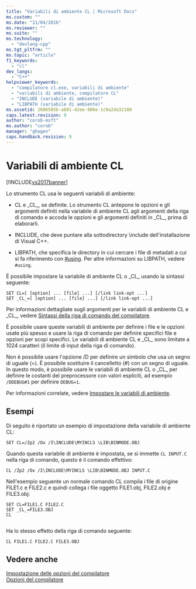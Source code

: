 ```yaml
---
title: "Variabili di ambiente CL | Microsoft Docs"
ms.custom: ""
ms.date: "11/04/2016"
ms.reviewer: ""
ms.suite: ""
ms.technology: 
  - "devlang-cpp"
ms.tgt_pltfrm: ""
ms.topic: "article"
f1_keywords: 
  - "cl"
dev_langs: 
  - "C++"
helpviewer_keywords: 
  - "compilatore cl.exe, variabili di ambiente"
  - "variabili di ambiente, compilatore CL"
  - "INCLUDE (variabile di ambiente)"
  - "LIBPATH (variabile di ambiente)"
ms.assetid: 2606585b-a681-42ee-986e-1c9a2da32108
caps.latest.revision: 9
author: "corob-msft"
ms.author: "corob"
manager: "ghogen"
caps.handback.revision: 9
---
```

# Variabili di ambiente CL
[!INCLUDE[vs2017banner](../../assembler/inline/includes/vs2017banner.md)]

Lo strumento CL usa le seguenti variabili di ambiente:  
  
-   CL e \_CL\_, se definite.  Lo strumento CL antepone le opzioni e gli argomenti definiti nella variabile di ambiente CL agli argomenti della riga di comando e accoda le opzioni e gli argomenti definiti in \_CL\_, prima di elaborarli.  
  
-   INCLUDE, che deve puntare alla sottodirectory \\include dell'installazione di Visual C\+\+.  
  
-   LIBPATH, che specifica le directory in cui cercare i file di metadati a cui si fa riferimento con [\#using](../../preprocessor/hash-using-directive-cpp.md).  Per altre informazioni su LIBPATH, vedere `#using`.  
  
 È possibile impostare la variabile di ambiente CL o \_CL\_ usando la sintassi seguente:  
  
```  
SET CL=[ [option] ... [file] ...] [/link link-opt ...]  
SET _CL_=[ [option] ... [file] ...] [/link link-opt ...]  
```  
  
 Per informazioni dettagliate sugli argomenti per le variabili di ambiente CL e \_CL\_, vedere [Sintassi della riga di comando del compilatore](../../build/reference/compiler-command-line-syntax.md).  
  
 È possibile usare queste variabili di ambiente per definire i file e le opzioni usate più spesso e usare la riga di comando per definire specifici file e opzioni per scopi specifici.  Le variabili di ambiente CL e \_CL\_ sono limitate a 1024 caratteri \(il limite di input della riga di comando\).  
  
 Non è possibile usare l'opzione \/D per definire un simbolo che usa un segno di uguale \(\=\).  È possibile sostituire il cancelletto \(\#\) con un segno di uguale.  In questo modo, è possibile usare le variabili di ambiente CL o \_CL\_ per definire le costanti del preprocessore con valori espliciti, ad esempio `/DDEBUG#1` per definire `DEBUG=1`.  
  
 Per informazioni correlate, vedere [Impostare le variabili di ambiente](../../build/setting-the-path-and-environment-variables-for-command-line-builds.md).  
  
## Esempi  
 Di seguito è riportato un esempio di impostazione della variabile di ambiente CL:  
  
```  
SET CL=/Zp2 /Ox /I\INCLUDE\MYINCLS \LIB\BINMODE.OBJ  
```  
  
 Quando questa variabile di ambiente è impostata, se si immette `CL INPUT.C` nella riga di comando, questo è il comando effettivo:  
  
```  
CL /Zp2 /Ox /I\INCLUDE\MYINCLS \LIB\BINMODE.OBJ INPUT.C  
```  
  
 Nell'esempio seguente un normale comando CL compila i file di origine FILE1.c e FILE2.c e quindi collega i file oggetto FILE1.obj, FILE2.obj e FILE3.obj:  
  
```  
SET CL=FILE1.C FILE2.C  
SET _CL_=FILE3.OBJ  
CL  
  
```  
  
 Ha lo stesso effetto della riga di comando seguente:  
  
```  
CL FILE1.C FILE2.C FILE3.OBJ  
```  
  
## Vedere anche  
 [Impostazione delle opzioni del compilatore](../../build/reference/setting-compiler-options.md)   
 [Opzioni del compilatore](../../build/reference/compiler-options.md)